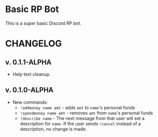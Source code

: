 # Basic RP Bot

This is a super basic Discord RP bot.

# CHANGELOG
## v. 0.1.1-ALPHA

* Help text cleanup.

## v. 0.1.0-ALPHA

* New commands:
    * `!addmoney name amt` - adds `amt` to `name`'s personal funds 
    * `!spendmoney name amt` - removes `amt` from `name`'s personal funds
    * `!describe name` - The next message from that user will set a description for `name`. 
    If the user sends `!cancel` instead of a description, no change is made.